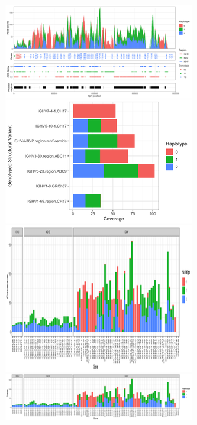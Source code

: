 ![image](plots.png)
![image](plots_1.png)
<img src="plots_3.png" width="1600" height="400">
![image](plots_3.png)
